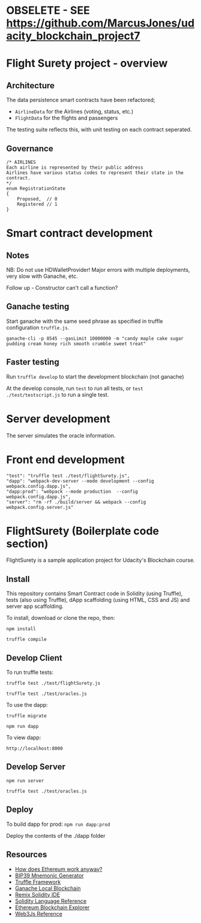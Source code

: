 # OBSELETE - SEE https://github.com/MarcusJones/udacity_blockchain_project7
# Flight Surety project - overview


## Architecture
The data persistence smart contracts have been refactored; 
- `AirlineData` for the Airlines (voting, status, etc.)
- `FlightData` for the flights and passengers

The testing suite reflects this, with unit testing on each contract seperated. 

## Governance
    /* AIRLINES
    Each airline is represented by their public address
    Airlines have various status codes to represent their state in the contract.
    */
    enum RegistrationState
    {
        Proposed,  // 0
        Registered // 1
    }

# Smart contract development
## Notes
NB: Do not use HDWalletProvider! Major errors with multiple deployments, very slow with Ganache, etc.

Follow up - Constructor can't call a function?

## Ganache testing
Start ganache with the same seed phrase as specified in truffle configuration `truffle.js`.

`ganache-cli -p 8545 --gasLimit 10000000 -m "candy maple cake sugar pudding cream honey rich smooth crumble sweet treat"`

## Faster testing
Run `truffle develop` to start the development blockchain (not ganache)

At the develop console, run `test` to run all tests, or `test ./test/testscript.js` to run a single test.

# Server development
The server simulates the oracle information.

# Front end development

```
"test": "truffle test ./test/flightSurety.js",
"dapp": "webpack-dev-server --mode development --config webpack.config.dapp.js",
"dapp:prod": "webpack --mode production  --config webpack.config.dapp.js",
"server": "rm -rf ./build/server && webpack --config webpack.config.server.js"
```



# FlightSurety (Boilerplate code section)

FlightSurety is a sample application project for Udacity's Blockchain course.

## Install
This repository contains Smart Contract code in Solidity (using Truffle), tests (also using Truffle), dApp scaffolding (using HTML, CSS and JS) and server app scaffolding.

To install, download or clone the repo, then:

`npm install`

`truffle compile`

## Develop Client

To run truffle tests:

`truffle test ./test/flightSurety.js`

`truffle test ./test/oracles.js`

To use the dapp:

`truffle migrate`

`npm run dapp`

To view dapp:

`http://localhost:8000`

## Develop Server

`npm run server`

`truffle test ./test/oracles.js`

## Deploy

To build dapp for prod:
`npm run dapp:prod`

Deploy the contents of the ./dapp folder


## Resources

* [How does Ethereum work anyway?](https://medium.com/@preethikasireddy/how-does-ethereum-work-anyway-22d1df506369)
* [BIP39 Mnemonic Generator](https://iancoleman.io/bip39/)
* [Truffle Framework](http://truffleframework.com/)
* [Ganache Local Blockchain](http://truffleframework.com/ganache/)
* [Remix Solidity IDE](https://remix.ethereum.org/)
* [Solidity Language Reference](http://solidity.readthedocs.io/en/v0.4.24/)
* [Ethereum Blockchain Explorer](https://etherscan.io/)
* [Web3Js Reference](https://github.com/ethereum/wiki/wiki/JavaScript-API)